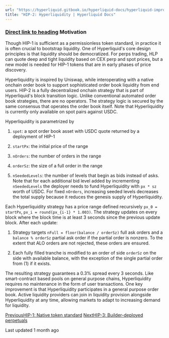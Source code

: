```yaml
---
url: "https://hyperliquid.gitbook.io/hyperliquid-docs/hyperliquid-improvement-proposals-hips/hip-2-hyperliquidity"
title: "HIP-2: Hyperliquidity | Hyperliquid Docs"
---
```


### [Direct link to heading](https://hyperliquid.gitbook.io/hyperliquid-docs/hyperliquid-improvement-proposals-hips/hip-2-hyperliquidity\#motivation)    Motivation

Though HIP-1 is sufficient as a permissionless token standard, in practice it is often crucial to bootstrap liquidity. One of Hyperliquid's core design principles is that liquidity should be democratized. For perps trading, HLP can quote deep and tight liquidity based on CEX perp and spot prices, but a new model is needed for HIP-1 tokens that are in early phases of price discovery.

Hyperliquidity is inspired by Uniswap, while interoperating with a native onchain order book to support sophisticated order book liquidity from end users. HIP-2 is a fully decentralized onchain strategy that is part of Hyperliquid's block transition logic. Unlike conventional automated order book strategies, there are no operators. The strategy logic is secured by the same consensus that operates the order book itself. Note that Hyperliquidity is currently only available on spot pairs against USDC.

Hyperliquidity is parametrized by

1. `spot`: a spot order book asset with USDC quote returned by a deployment of HIP-1

2. `startPx`: the initial price of the range

3. `nOrders`: the number of orders in the range

4. `orderSz`: the size of a full order in the range

5. `nSeededLevels`: the number of levels that begin as bids instead of asks. Note that for each additional bid level added by incrementing `nSeededLevels` the deployer needs to fund Hyperliquidity with `px * sz` worth of USDC. For fixed `nOrders`, increasing seeded levels decreases the total supply because it reduces the genesis supply of Hyperliquidity.


Each Hyperliquidity strategy has a price range defined recursively `px_0 = startPx`, `px_i = round(px_{i-1} * 1.003)`. The strategy updates on every block where the block time is at least 3 seconds since the previous update block. After each update:

1. Strategy targets `nFull = floor(balance / orderSz)` full ask orders and a `balance % orderSz` partial ask order if the partial order is nonzero. To the extent that ALO orders are not rejected, these orders are ensured.

2. Each fully filled tranche is modified to an order of side `orderSz` on the side with available balance, with the exception of the single partial order from (1) if it exists.


The resulting strategy guarantees a 0.3% spread every 3 seconds. Like smart-contract based pools on general purpose chains, Hyperliquidity requires no maintenance in the form of user transactions. One key improvement is that Hyperliquidity participates in a general purpose order book. Active liquidity providers can join in liquidity provision alongside Hyperliquidity at any time, allowing markets to adapt to increasing demand for liquidity.

[PreviousHIP-1: Native token standard](https://hyperliquid.gitbook.io/hyperliquid-docs/hyperliquid-improvement-proposals-hips/hip-1-native-token-standard) [NextHIP-3: Builder-deployed perpetuals](https://hyperliquid.gitbook.io/hyperliquid-docs/hyperliquid-improvement-proposals-hips/hip-3-builder-deployed-perpetuals)

Last updated 1 month ago